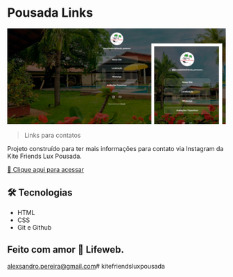 # Pousada Links

![preview](./.github/tela-hub.jpg)

> Links para contatos

Projeto construído para ter mais informações para contato via Instagram da Kite Friends Lux Pousada.

[🔗 Clique aqui para acessar](https://kitefriendsluxpousada.com.br/links/)


## 🛠 Tecnologias

- HTML
- CSS
- Git e Github

## Feito com amor 💛 Lifeweb.

alexsandro.pereira@gmail.com# kitefriendsluxpousada
